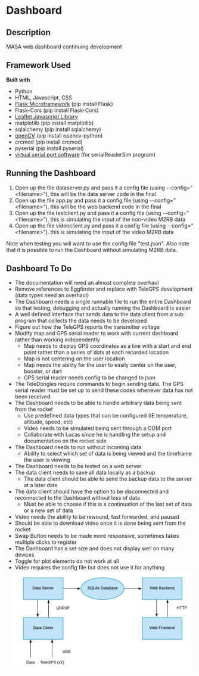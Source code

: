 # Dashboard

## Description
MASA web dashboard continuing development

## Framework Used
<b> Built with </b>
* Python
* HTML, Javascript, CSS
* [Flask Microframework](https://flask.palletsprojects.com/en/1.1.x/) (pip install Flask)
* Flask-Cors (pip install Flask-Cors)
* [Leaflet Javascript Library](https://leafletjs.com/)
* matplotlib (pip install matplotlib)
* sqlalchemy (pip install sqlalchemy)
* [openCV](https://pypi.org/project/opencv-python/) (pip install opencv-python)
* crcmod (pip install crcmod)
* pyserial (pip install pyserial)
* [virtual serial port software](https://freevirtualserialports.com/) (for serialReaderSim program)

## Running the Dashboard
1. Open up the file dataserver.py and pass it a config file (using --config="\<filename\>"), this will be the data server code in the final
2. Open up the file app.py and pass it a config file  (using --config="\<filename\>"), this will be the web backend code in the final
3. Open up the file testclient.py and pass it a config file (using --config="\<filename\>"), this is simulating the input of the non-video M2RB data
4. Open up the file videoclient.py and pass it a config file (using --config="\<filename\>"), this is simulating the input of the video M2RB data

Note when testing you will want to use the config file "test.json". Also note that it is possible to run the Dashboard without simulating M2RB data.

## Dashboard To Do
* The documentation will need an almost complete overhaul
* Remove references to Eggfinder and replace with TeleGPS development (data types need an overhaul)
* The Dashboard needs a single runnable file to run the entire Dashboard so that testing, debugging and actually running the Dashboard is easier
* A well defined interface that sends data to the data client from a sub program that collects the data needs to be developed
* Figure out how the TeleGPS reports the transmitter voltage
* Modify map and GPS serial reader to work with current dashboard rather than working independently
  * Map needs to display GPS coordinates as a line with a start and end point rather than a series of dots at each recorded location
  * Map is not centering on the user location
  * Map needs the ability for the user to easily center on the user, booster, or dart
  * GPS serial reader needs config to be changed to json
* The TeleDongles require commands to begin sending data. The GPS serial reader must be set up to send these codes whenever data has not been received
* The Dashboard needs to be able to handle arbitrary data being sent from the rocket
  * Use predefined data types that can be configured (IE temperature, altitude, speed, etc)
  * Video needs to be simulated being sent through a COM port
  * Collaborate with Lucas since he is handling the setup and documentation on the rocket side
* The Dashboard needs to run without incoming data
  * Ability to select which set of data is being viewed and the timeframe the user is viewing
* The Dashboard needs to be tested on a web server
* The data client needs to save all data locally as a backup
  * The data client should be able to send the backup data to the server at a later date
* The data client should have the option to be disconnected and reconnected to the Dashboard without loss of data
  * Must be able to choose if this is a continuation of the last set of data or a new set of data
* Video needs the ability to be rewound, fast forwarded, and paused
* Should be able to download video once it is done being sent from the rocket
* Swap Button needs to be made more responsive, sometimes takes multiple clicks to register
* The Dashboard has a set size and does not display well on many devices
* Toggle for plot elements do not work at all
* Video requires the config file but does not use it for anything
![UML Diagram](UMLDiagram.png)
